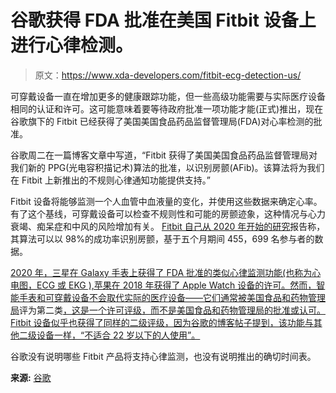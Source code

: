 # 谷歌获得 FDA 批准在美国 Fitbit 设备上进行心律检测。

> 原文：<https://www.xda-developers.com/fitbit-ecg-detection-us/>

可穿戴设备一直在增加更多的健康跟踪功能，但一些高级功能需要与实际医疗设备相同的认证和许可。这可能意味着要等待政府批准一项功能才能(正式)推出，现在谷歌旗下的 Fitbit 已经获得了美国美国食品药品监督管理局(FDA)对心率检测的批准。

谷歌周二在一篇博客文章中写道，“Fitbit 获得了美国美国食品药品监督管理局对我们新的 PPG(光电容积描记术)算法的批准，以识别房颤(AFib)。该算法将为我们在 Fitbit 上新推出的不规则心律通知功能提供支持。”

Fitbit 设备将能够监测一个人血管中血液量的变化，并使用这些数据来确定心率。有了这个基线，可穿戴设备可以检查不规则性和可能的房颤迹象，这种情况与心力衰竭、痴呆症和中风的风险增加有关。 [Fitbit 自己从 2020 年开始的研究](https://press.fitbit.com/press-releases/press-release-details/2020/Fitbit-Announces-Large-Scale-Study-to-Identify-Atrial-Fibrillation/default.aspx)报告称，其算法可以以 98%的成功率识别房颤，基于五个月期间 455，699 名参与者的数据。

[2020 年，三星在 Galaxy 手表上获得了 FDA 批准的类似心律监测功能(也称为心电图，ECG 或 EKG ),苹果在 2018 年获得了 Apple Watch 设备的许可。然而，智能手表和可穿戴设备不会取代实际的医疗设备——它们通常被美国食品和药物管理局](https://www.xda-developers.com/samsung-galaxy-watch-3-ecg-monitoring-us-fda/)评为第二类[，这是一个许可评级，而不是美国食品和药物管理局的批准或认可。Fitbit 设备似乎也获得了同样的二级评级，因为谷歌的博客帖子提到，该功能与其他二级设备一样，“不适合 22 岁以下的人使用”。](https://www.theverge.com/2018/9/13/17855006/apple-watch-series-4-ekg-fda-approved-vs-cleared-meaning-safe)

谷歌没有说明哪些 Fitbit 产品将支持心律监测，也没有说明推出的确切时间表。

**来源:** [谷歌](https://blog.google/products/fitbit/irregular-heart-rhythm-notifications/)